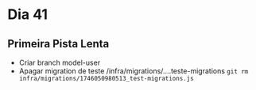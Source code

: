 # Dia 41

## Primeira Pista Lenta

- Criar branch model-user
- Apagar migration de teste /infra/migrations/....teste-migrations
  `git rm infra/migrations/1746050980513_test-migrations.js`